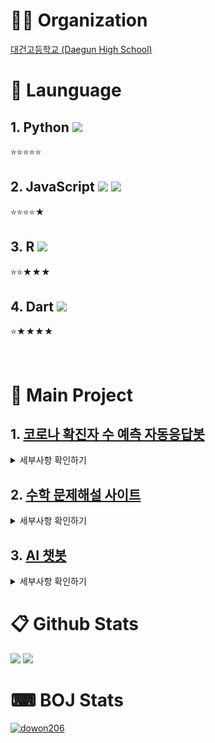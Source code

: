 # 👨‍💻 Organization

[대건고등학교 (Daegun High School)](https://daegun.dge.hs.kr/daegunh/main.do?sysId=daegunh)


# 📜 Launguage


## 1. Python <img src="https://img.shields.io/badge/Python-black?&logo=python"/>
⭐⭐⭐⭐⭐

## 2. JavaScript <img src="https://img.shields.io/badge/JS-black?style=flat&logo=javascript"/> <img src="https://img.shields.io/badge/React-black?style=flat&logo=React"/>
⭐⭐⭐⭐★

## 3. R <img src="https://img.shields.io/badge/R-black?style=flat&logo=R&logoColor=276DC3"/>
⭐⭐★★★


## 4. Dart <img src="https://img.shields.io/badge/Dart-black?style=flat&logo=Dart&logoColor=skyblue"/>
⭐★★★★

<br />

# 📂 Main Project


## 1. [코로나 확진자 수 예측 자동응답봇](https://github.com/II-DW/Predict_Bot)

<details>
<summary> 세부사항 확인하기 </summary>
<div markdown='1'>

|**Label**|Value|
|:--:|:--:|
|📜 Launguage| <img src="https://img.shields.io/badge/Python-black?&logo=python"/>|
|🖥 Module|  <img src="https://img.shields.io/badge/Discord-black?&logo=discord"/> <img src="https://img.shields.io/badge/Plotly-black?&logo=plotly"/> <img src="https://img.shields.io/badge/scikitlearn-black?&logo=scikitlearn"/>|
|📅 Term|2022.11.18 ~ 2022.12.17|
|✔ Result| -|

</div>
</details>

## 2. [수학 문제해설 사이트](https://github.com/II-DW/Math-Answer)

<details>
<summary> 세부사항 확인하기 </summary>
<div markdown='1'>

|**Label**|Value|
|:--:|:--:|
|📜 Launguage| <img src="https://img.shields.io/badge/JS-black?&logo=javascript"/>|
|🖥 Module|  <img src="https://img.shields.io/badge/React-black?&logo=React"/>|
|📅 Term|2023.05.07 ~ 2023.07.04|
|✔ Result| 92 Users 👥 |

</div>
</details>

## 3. [AI 챗봇](https://github.com/II-DW/Predict_Bot)

<details>
<summary> 세부사항 확인하기 </summary>
<div markdown='1'>

|**Label**|Value|
|:--:|:--:|
|📜 Launguage| <img src="https://img.shields.io/badge/Python-black?&logo=python"/>|
|🖥 Module|  <img src="https://img.shields.io/badge/Tensorflow-black?&logo=Tensorflow"/> |
|📅 Term|2023.03.04 ~ |
|✔ Result| -|

</div>
</details>

# 📋 Github Stats


<img src="https://github-readme-stats.vercel.app/api/top-langs/?username=II-DW&layout=compact">
<img src="https://github-readme-stats.vercel.app/api?username=II-DW&show_icons=true">

# ⌨ BOJ Stats


[![dowon206](http://mazassumnida.wtf/api/v2/generate_badge?boj=dowon206)](https://solved.ac/dowon206)


